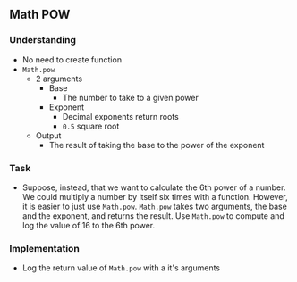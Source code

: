 ## Math POW

### Understanding
- No need to create function
- `Math.pow`
  + 2 arguments
    * Base
      - The number to take to a given power
    * Exponent
      - Decimal exponents return roots
      - `0.5` square root
  - Output
    * The result of taking the base to the power of the exponent

### Task
- Suppose, instead, that we want to calculate the 6th power of a number. We could multiply a number by itself six times with a function. However, it is easier to just use `Math.pow`. `Math.pow` takes two arguments, the base and the exponent, and returns the result. Use `Math.pow` to compute and log the value of 16 to the 6th power.

### Implementation
- Log the return value of `Math.pow` with a it's arguments